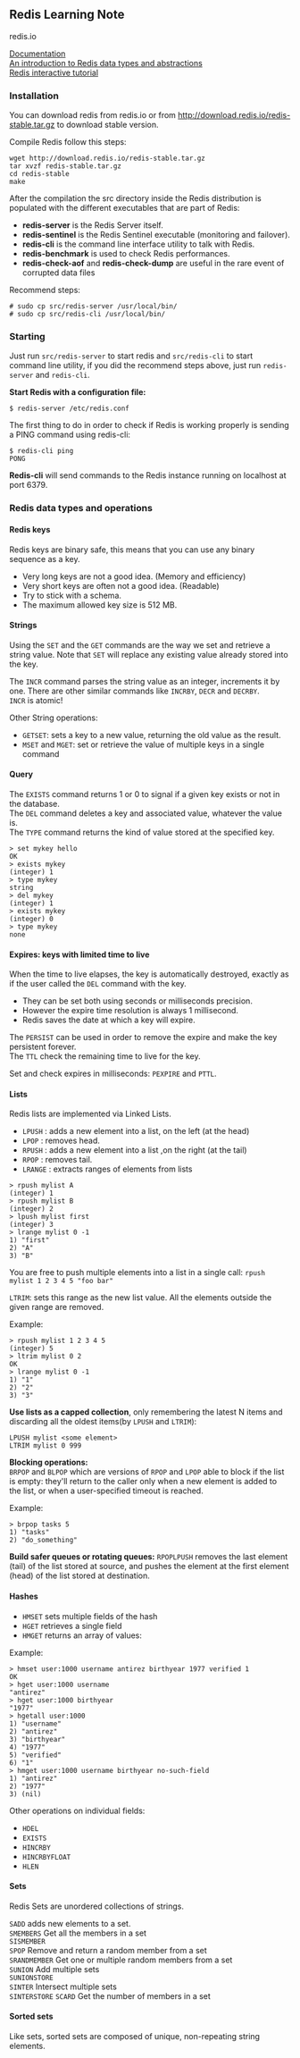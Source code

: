 ## Redis Learning Note

redis.io

[Documentation](http://redis.io/documentation)  
[An introduction to Redis data types and abstractions](http://redis.io/topics/data-types-intro)  
[Redis interactive tutorial](http://try.redis.io/)  


### Installation

You can download redis from redis.io or from http://download.redis.io/redis-stable.tar.gz to download stable version.  

Compile Redis follow this steps:  

```
wget http://download.redis.io/redis-stable.tar.gz
tar xvzf redis-stable.tar.gz
cd redis-stable
make
```

After the compilation the src directory inside the Redis distribution is populated with the different executables that are part of Redis:  

- **redis-server** is the Redis Server itself.
- **redis-sentinel** is the Redis Sentinel executable (monitoring and failover).
- **redis-cli** is the command line interface utility to talk with Redis.
- **redis-benchmark** is used to check Redis performances.
- **redis-check-aof** and **redis-check-dump** are useful in the rare event of corrupted data files  

Recommend steps:

    # sudo cp src/redis-server /usr/local/bin/
    # sudo cp src/redis-cli /usr/local/bin/


### Starting

Just run `src/redis-server` to start redis and `src/redis-cli` to start command line utility, if you did the recommend steps above, just run `redis-server` and `redis-cli`.  

**Start Redis with a configuration file:**  

    $ redis-server /etc/redis.conf

The first thing to do in order to check if Redis is working properly is sending a PING command using redis-cli:  

    $ redis-cli ping
    PONG

**Redis-cli** will send commands to the Redis instance running on localhost at port 6379.  


### Redis data types and operations

#### Redis keys

Redis keys are binary safe, this means that you can use any binary sequence as a key.  

- Very long keys are not a good idea. (Memory and efficiency)
- Very short keys are often not a good idea. (Readable)
- Try to stick with a schema.
- The maximum allowed key size is 512 MB.

#### Strings

Using the `SET` and the `GET` commands are the way we set and retrieve a string value. Note that `SET` will replace any existing value already stored into the key.  

The `INCR` command parses the string value as an integer, increments it by one. There are other similar commands like `INCRBY`, `DECR` and `DECRBY`.   
`INCR` is atomic!  

Other String operations:  

- `GETSET`: sets a key to a new value, returning the old value as the result.
- `MSET` and `MGET`: set or retrieve the value of multiple keys in a single command


#### Query

The `EXISTS` command returns 1 or 0 to signal if a given key exists or not in the database.  
The `DEL` command deletes a key and associated value, whatever the value is.  
The `TYPE` command returns the kind of value stored at the specified key.  

    > set mykey hello
    OK
    > exists mykey
    (integer) 1
    > type mykey
    string
    > del mykey
    (integer) 1
    > exists mykey
    (integer) 0
    > type mykey
    none


#### Expires: keys with limited time to live

When the time to live elapses, the key is automatically destroyed, exactly as if the user called the `DEL` command with the key.  

- They can be set both using seconds or milliseconds precision.
- However the expire time resolution is always 1 millisecond.
- Redis saves the date at which a key will expire.  

The `PERSIST` can be used in order to remove the expire and make the key persistent forever.  
The `TTL` check the remaining time to live for the key.  

Set and check expires in milliseconds:  `PEXPIRE` and `PTTL`.  


#### Lists

Redis lists are implemented via Linked Lists.  

- `LPUSH` : adds a new element into a list, on the left (at the head)
- `LPOP` : removes head.
- `RPUSH` : adds a new element into a list ,on the right (at the tail)
- `RPOP` : removes tail.
- `LRANGE` : extracts ranges of elements from lists  


```
> rpush mylist A
(integer) 1
> rpush mylist B
(integer) 2
> lpush mylist first
(integer) 3
> lrange mylist 0 -1
1) "first"
2) "A"
3) "B"
```

You are free to push multiple elements into a list in a single call: `rpush mylist 1 2 3 4 5 "foo bar"`  


`LTRIM`: sets this range as the new list value. All the elements outside the given range are removed.  

Example:

    > rpush mylist 1 2 3 4 5
    (integer) 5
    > ltrim mylist 0 2
    OK
    > lrange mylist 0 -1
    1) "1"
    2) "2"
    3) "3"


**Use lists as a capped collection**, only remembering the latest N items and discarding all the oldest items(by `LPUSH` and `LTRIM`):  

    LPUSH mylist <some element>
    LTRIM mylist 0 999


**Blocking operations:**  
`BRPOP` and `BLPOP` which are versions of `RPOP` and `LPOP` able to block if the list is empty: they'll return to the caller only when a new element is added to the list, or when a user-specified timeout is reached.  

Example:  

    > brpop tasks 5
    1) "tasks"
    2) "do_something"


**Build safer queues or rotating queues:** `RPOPLPUSH` removes the last element (tail) of the list stored at source, and pushes the element at the first element (head) of the list stored at destination.  



#### Hashes

- `HMSET` sets multiple fields of the hash
- `HGET` retrieves a single field
- `HMGET` returns an array of values:  

Example:  

    > hmset user:1000 username antirez birthyear 1977 verified 1
    OK
    > hget user:1000 username
    "antirez"
    > hget user:1000 birthyear
    "1977"
    > hgetall user:1000
    1) "username"
    2) "antirez"
    3) "birthyear"
    4) "1977"
    5) "verified"
    6) "1"
    > hmget user:1000 username birthyear no-such-field
    1) "antirez"
    2) "1977"
    3) (nil)

Other operations on individual fields:  
- `HDEL`
- `EXISTS`
- `HINCRBY`
- `HINCRBYFLOAT`
- `HLEN`



#### Sets

Redis Sets are unordered collections of strings.  

`SADD` adds new elements to a set.  
`SMEMBERS` Get all the members in a set  
`SISMEMBER`   
`SPOP` Remove and return a random member from a set   
`SRANDMEMBER` Get one or multiple random members from a set   
`SUNION` Add multiple sets  
`SUNIONSTORE`  
`SINTER` Intersect multiple sets  
`SINTERSTORE`
`SCARD` Get the number of members in a set  



#### Sorted sets

Like sets, sorted sets are composed of unique, non-repeating string elements.  

























